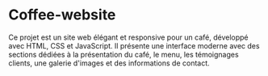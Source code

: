 # Coffee-website
Ce projet est un site web élégant et responsive pour un café, développé avec HTML, CSS et JavaScript. Il présente une interface moderne avec des sections dédiées à la présentation du café, le menu, les témoignages clients, une galerie d'images et des informations de contact.
